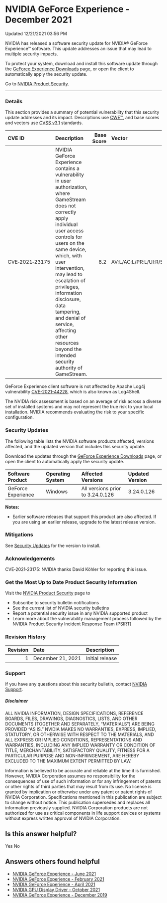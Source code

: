 

 NVIDIA GeForce Experience - December 2021
============================================================




 Updated 12/21/2021 03:56 PM



NVIDIA has released a software security update for NVIDIA® GeForce Experience™ software. This update addresses an issue that may lead to multiple security impacts.


To protect your system, download and install this software update through the [GeForce Experience Downloads](https://www.geforce.com/geforce-experience/download) page, or open the client to automatically apply the security update.


Go to [NVIDIA Product Security](https://www.nvidia.com/security/).






---




### Details


This section provides a summary of potential vulnerability that this security update addresses and its impact. Descriptions use [CWE™](https://cwe.mitre.org/), and base scores and vectors use [CVSS v3.1](https://www.first.org/cvss/specification-document) standards.


| CVE ID | Description | Base Score | Vector |
|:---------------|:------------------------------------------------------------------------------------------------------------------------------------------------------------------------------------------------------------------------------------------------------------------------------------------------------------------------------------------------------------------------------------------------------|-------------:|:------------------------------------|
| CVE‑2021‑23175 | NVIDIA GeForce Experience contains a vulnerability in user authorization, where GameStream does not correctly apply individual user access controls for users on the same device, which, with user intervention, may lead to escalation of privileges, information disclosure, data tampering, and denial of service, affecting other resources beyond the intended security authority of GameStream. | 8.2 | AV:L/AC:L/PR:L/UI:R/S:C/C:H/I:H/A:H |
GeForce Experience client software is not affected by Apache Log4j vulnerability [CVE-2021-44228](https://nvd.nist.gov/vuln/detail/CVE-2021-44228), which is also known as Log4Shell.


The NVIDIA risk assessment is based on an average of risk across a diverse set of installed systems and may not represent the true risk to your local installation. NVIDIA recommends evaluating the risk to your specific configuration.


### Security Updates


The following table lists the NVIDIA software products affected, versions affected, and the updated version that includes this security update. 


Download the updates through the [GeForce Experience Downloads](https://www.geforce.com/geforce-experience/download) page, or open the client to automatically apply the security update.


| Software Product | Operating System | Affected Versions | Updated Version |
|:-------------------|:-------------------|:---------------------------------|:------------------|
| GeForce Experience | Windows | All versions prior to 3.24.0.126 | 3.24.0.126 |
**Notes:**


* Earlier software releases that support this product are also affected. If you are using an earlier release, upgrade to the latest release version.


### Mitigations


See [Security Updates](#security-updates) for the version to install.


### Acknowledgements


CVE‑2021‑23175: NVIDIA thanks David Köhler for reporting this issue.


### Get the Most Up to Date Product Security Information


Visit the [NVIDIA Product Security](https://www.nvidia.com/security) page to


* Subscribe to security bulletin notifications
* See the current list of NVIDIA security bulletins
* Report a potential security issue in any NVIDIA supported product
* Learn more about the vulnerability management process followed by the NVIDIA Product Security Incident Response Team (PSIRT)


### Revision History


| Revision | Date | Description |
|-----------:|:------------------|:----------------|
| 1 | December 21, 2021 | Initial release |
### Support


If you have any questions about this security bulletin, contact [NVIDIA Support](https://www.nvidia.com/object/support.html).


##### Disclaimer


ALL NVIDIA INFORMATION, DESIGN SPECIFICATIONS, REFERENCE BOARDS, FILES, DRAWINGS, DIAGNOSTICS, LISTS, AND OTHER DOCUMENTS (TOGETHER AND SEPARATELY, “MATERIALS”) ARE BEING PROVIDED “AS IS.” NVIDIA MAKES NO WARRANTIES, EXPRESS, IMPLIED, STATUTORY, OR OTHERWISE WITH RESPECT TO THE MATERIALS, AND ALL EXPRESS OR IMPLIED CONDITIONS, REPRESENTATIONS AND WARRANTIES, INCLUDING ANY IMPLIED WARRANTY OR CONDITION OF TITLE, MERCHANTABILITY, SATISFACTORY QUALITY, FITNESS FOR A PARTICULAR PURPOSE AND NON-INFRINGEMENT, ARE HEREBY EXCLUDED TO THE MAXIMUM EXTENT PERMITTED BY LAW.


Information is believed to be accurate and reliable at the time it is furnished. However, NVIDIA Corporation assumes no responsibility for the consequences of use of such information or for any infringement of patents or other rights of third parties that may result from its use. No license is granted by implication or otherwise under any patent or patent rights of NVIDIA Corporation. Specifications mentioned in this publication are subject to change without notice. This publication supersedes and replaces all information previously supplied. NVIDIA Corporation products are not authorized for use as critical components in life support devices or systems without express written approval of NVIDIA Corporation.










Is this answer helpful?
-----------------------



Yes
No







Answers others found helpful
----------------------------


* [ NVIDIA GeForce Experience - June 2021](/app/answers/detail/a_id/5199/related/1)
* [ NVIDIA GeForce Experience - February 2021](/app/answers/detail/a_id/5155/related/1)
* [ NVIDIA GeForce Experience - April 2021](/app/answers/detail/a_id/5184/related/1)
* [ NVIDIA GPU Display Driver - October 2021](/app/answers/detail/a_id/5230/related/1)
* [ NVIDIA GeForce Experience - December 2019](/app/answers/detail/a_id/4954/related/1)









